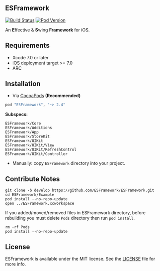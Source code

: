 ESFramework
---

[![Build Status](https://travis-ci.org/ESFramework/ESFramework.svg)](https://travis-ci.org/ESFramework/ESFramework)
[![Pod Version](http://img.shields.io/cocoapods/v/ESFramework.svg)](http://cocoadocs.org/docsets/ESFramework)

An **E**ffective & **S**wing **Framework** for iOS.

## Requirements

* Xcode 7.0 or later
* iOS deployment target >= 7.0
* ARC

## Installation

* Via [CocoaPods](http://cocoapods.org) **(Recommended)**

```ruby
pod "ESFramework", "~> 2.4"
```

**Subspecs:**

```
ESFramework/Core
ESFramework/Additions
ESFramework/App
ESFramework/StoreKit
ESFramework/UIKit
ESFramework/UIKit/View
ESFramework/UIKit/RefreshControl
ESFramework/UIKit/Controller
```

* Manually: copy `ESFramework` directory into your project.

## Contribute Notes

```shell
git clone -b develop https://github.com/ESFramework/ESFramework.git
cd ESFramework/Example
pod install --no-repo-update
open ../ESFramework.xcworkspace
```

If you added/moved/removed files in ESFramework directory,
before rebuilding you must delete `Pods` directory then run `pod install`.

```shell
rm -rf Pods
pod install --no-repo-update
```

## License

ESFramework is available under the MIT license. See the [LICENSE](LICENSE) file for more info.
